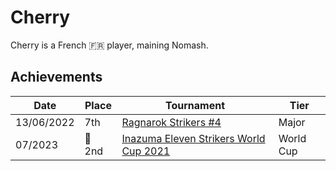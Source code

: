 # Cherry

Cherry is a French :fr: player, maining Nomash.

## Achievements

|Date|Place|Tournament|Tier|
|-|-|-|-|
| 13/06/2022 | 7th | [Ragnarok Strikers #4](../../tournaments/ragna/ragna4.md) | Major |
| 07/2023 |:2nd_place_medal: 2nd | [Inazuma Eleven Strikers World Cup 2021](../../tournaments/worldcup21.md) | World Cup |
